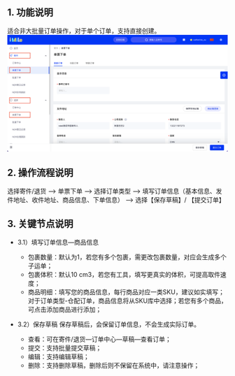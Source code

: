 
## 1. 功能说明
适合非大批量订单操作，对于单个订单，支持直接创建。
![avatar](../imgs/9.png)


## 2. 操作流程说明
选择寄件/退货 —> 单票下单 —> 选择订单类型 —> 填写订单信息（基本信息、发件地址、收件地址、商品信息、下单信息） —> 选择【保存草稿】/ 【提交订单】


## 3. 关键节点说明
- 3.1）填写订单信息—商品信息
  * 包裹数量：默认为1，若您有多个包裹，需更改包裹数量，对应会生成多个子运单；
  * 包裹体积：默认10 cm3，若您有工具，填写更真实的体积，可提高取件速度；
  * 商品明细：填写您的商品信息，每行商品对应一类SKU，建议如实填写；对于订单类型-仓配订单，商品信息将从SKU库中选择；若您有多个商品，可点击添加商品进行添加；

- 3.2）保存草稿
  保存草稿后，会保留订单信息，不会生成实际订单。
  * 查看：可在寄件/退货—订单中心—草稿—查看订单；
  * 提交：支持批量提交草稿；
  * 编辑：支持编辑草稿；
  * 删除：支持删除草稿，删除后则不保留在系统中，请注意操作；
